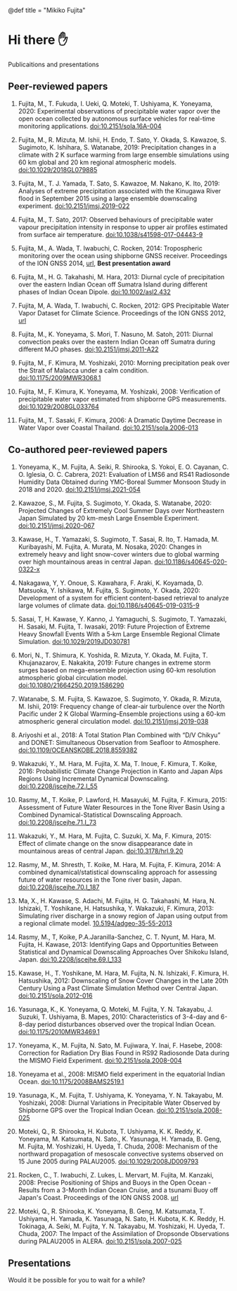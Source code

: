 @def title = "Mikiko Fujita"


# Hi there ✋

Publicaitions and presentations

## Peer-reviewed papers

1. Fujita, M., T. Fukuda, I. Ueki, Q. Moteki, T. Ushiyama, K. Yoneyama, 2020: Experimental observations of precipitable water vapor over the open ocean collected by autonomous surface vehicles for real-time monitoring applications. [doi:10.2151/sola.16A-004](https://doi.org/10.2151/sola.16A-004)

1. Fujita, M., R. Mizuta, M. Ishii, H. Endo, T. Sato, Y. Okada, S. Kawazoe, S. Sugimoto, K. Ishihara, S. Watanabe, 2019: Precipitation changes in a climate with 2 K surface warming from large ensemble simulations using 60 km global and 20 km regional atmospheric models. [doi:10.1029/2018GL079885](https://doi.org/10.1029/2018GL079885)

1. Fujita, M., T. J. Yamada, T. Sato, S. Kawazoe, M. Nakano, K. Ito, 2019: Analyses of extreme precipitation associated with the Kinugawa River flood in September 2015 using a large ensemble downscaling experiment. [doi:10.2151/jmsj.2019-022](https://doi.org/10.2151/jmsj.2019-022)

1. Fujita, M., T. Sato, 2017: Observed behaviours of precipitable water vapour precipitation intensity in response to upper air profiles estimated from surface air temperature. [doi:10.1038/s41598-017-04443-9](https://doi.org/10.1038/s41598-017-04443-9)

1. Fujita, M., A. Wada, T. Iwabuchi, C. Rocken, 2014: Tropospheric monitoring over the ocean using shipborne GNSS receiver. Proceedings of the ION GNSS 2014, [url](https://www.ion.org/publications/abstract.cfm?jp=p&articleID=12225), **Best presentation award**

1. Fujita, M., H. G. Takahashi, M. Hara, 2013: Diurnal cycle of precipitation over the eastern Indian Ocean off Sumatra Island during different phases of Indian Ocean Dipole. [doi:10.1002/asl2.432](https://doi.org/10.1002/asl2.432)

1. Fujita, M, A. Wada, T. Iwabuchi, C. Rocken, 2012: GPS Precipitable Water Vapor Dataset for Climate Science. Proceedings of the ION GNSS 2012, [url](https://www.ion.org/publications/abstract.cfm?jp=p&articleID=10517)

1. Fujita, M., K. Yoneyama, S. Mori, T. Nasuno, M. Satoh, 2011: Diurnal convection peaks over the eastern Indian Ocean off Sumatra during different MJO phases. [doi;10.2151/jmsj.2011-A22](https://doi.org/10.2151/jmsj.2011-A22)

1. Fujita, M., F. Kimura, M. Yoshizaki, 2010: Morning precipitation peak over the Strait of Malacca under a calm condition. [doi:10.1175/2009MWR3068.1](https://doi.org/10.1175/2009MWR3068.1)

1. Fujita, M., F. Kimura, K. Yoneyama, M. Yoshizaki, 2008: Verification of precipitable water vapor estimated from shipborne GPS measurements. [doi:10.1029/2008GL033764](https://doi.org/10.1029/2008GL033764)

1. Fujita, M., T. Sasaki, F. Kimura, 2006: A Dramatic Daytime Decrease in Water Vapor over Coastal Thailand. [doi:10.2151/sola.2006-013](https://doi.org/10.2151/sola.2006-013)


## Co-authored peer-reviewed papers

1. Yoneyama, K., M. Fujita, A. Seiki, R. Shirooka, S. Yokoi, E. O. Cayanan, C. O. Iglesia, O. C. Cabrera, 2021: Evaluation of LMS6 and RS41 Radiosonde Humidity Data Obtained during YMC-Boreal Summer Monsoon Study in 2018 and 2020. [doi:10.2151/jmsj.2021-054](https://doi.org/10.2151/jmsj.2021-054) 

1. Kawazoe, S., M. Fujita, S. Sugimoto, Y. Okada, S. Watanabe, 2020: Projected Changes of Extremely Cool Summer Days over Northeastern Japan Simulated by 20 km-mesh Large Ensemble Experiment. [doi:10.2151/jmsj.2020-067](https://doi.org/10.2151/jmsj.2020-067) 

1. Kawase, H., T. Yamazaki, S. Sugimoto, T. Sasai, R. Ito, T. Hamada, M. Kuribayashi, M. Fujita, A. Murata, M. Nosaka, 2020: Changes in extremely heavy and light snow-cover winters due to global warming over high mountainous areas in central Japan. [doi:10.1186/s40645-020-0322-x](https://doi.org/10.1186/s40645-020-0322-x) 

1. Nakagawa, Y, Y. Onoue, S. Kawahara, F. Araki, K. Koyamada, D. Matsuoka, Y. Ishikawa, M. Fujita, S. Sugimoto, Y. Okada, 2020: Development of a system for efficient content-based retrieval to analyze large volumes of climate data. [doi:10.1186/s40645-019-0315-9](https://doi.org/10.1186/s40645-019-0315-9) 

1. Sasai, T, H. Kawase, Y. Kanno, J. Yamaguchi, S. Sugimoto, T. Yamazaki, H. Sasaki, M. Fujita,  T. Iwasaki, 2019: Future Projection of Extreme Heavy Snowfall Events With a 5‐km Large Ensemble Regional Climate Simulation. [doi:10.1029/2019JD030781](https://doi.org/10.1029/2019JD030781)

1. Mori, N., T. Shimura, K. Yoshida, R. Mizuta, Y. Okada, M. Fujita, T. Khujanazarov, E. Nakakita, 2019: Future changes in extreme storm surges based on mega-ensemble projection using 60-km resolution atmospheric global circulation model. [doi:10.1080/21664250.2019.1586290](https://doi.org/10.1080/21664250.2019.1586290)

1. Watanabe, S. M. Fujita, S. Kawazoe, S. Sugimoto, Y. Okada, R. Mizuta, M. Ishii, 2019: Frequency change of clear-air turbulence over the North Pacific under 2 K Global Warming–Ensemble projections using a 60-km atmospheric general circulation model. [doi:10.2151/jmsj.2019-038](https://doi.org/10.2151/jmsj.2019-038)

1. Ariyoshi et al., 2018: A Total Station Plan Combined with “D/V Chikyu” and DONET: Simultaneous Observation from Seafloor to Atmosphere. [doi:10.1109/OCEANSKOBE.2018.8559382](https://doi.org/10.1109/OCEANSKOBE.2018.8559382)

1. Wakazuki, Y., M. Hara, M. Fujita, X. Ma, T. Inoue, F. Kimura, T. Koike, 2016: Probabilistic Climate Change Projection in Kanto and Japan Alps Regions Using Incremental Dynamical Downscaling. [doi:10.2208/jscejhe.72.I_55](https://doi.org/10.2208/jscejhe.72.I_55)
                
1. Rasmy, M., T. Koike, P. Lawford, H. Masayuki, M. Fujita, F. Kimura, 2015: Assessment of Future Water Resources in the Tone River Basin Using a Combined Dynamical-Statistical Downscaling Approach. [doi:10.2208/jscejhe.71.I_73](https://doi.org/10.2208/jscejhe.71.I_73)

1. Wakazuki, Y., M. Hara, M. Fujita, C. Suzuki, X. Ma, F. Kimura, 2015: Effect of climate change on the snow disappearance date in mountainous areas of central Japan. [doi:10.3178/hrl.9.20](https://doi.org/10.3178/hrl.9.20)

1. Rasmy, M., M. Shresth, T. Koike, M. Hara, M. Fujita, F. Kimura, 2014: A combined dynamical/statistical downscaling approach for assessing future of water resources in the Tone river basin, Japan. [doi:10.2208/jscejhe.70.I_187](https://doi.org/10.2208/jscejhe.70.I_187)

1. Ma, X., H. Kawase, S. Adachi, M. Fujita, H. G. Takahashi, M. Hara, N. Ishizaki, T. Yoshikane, H. Hatsushika, Y. Wakazuki, F. Kimura, 2013: Simulating river discharge in a snowy region of Japan using output from a regional climate model. [10.5194/adgeo-35-55-2013](https://doi.org/10.5194/adgeo-35-55-2013)

1. Rasmy, M., T, Koike, P.A.Jaranilla-Sanchez, C. T. Nyunt, M. Hara, M. Fujita, H. Kawase, 2013: Identifying Gaps and Opportunities Between Statistical and Dynamical Downscaling Approaches Over Shikoku Island, Japan. [doi:10.2208/jscejhe.69.I_133](https://doi.org/10.2208/jscejhe.69.I_133)

1. Kawase, H., T. Yoshikane, M. Hara, M. Fujita, N. N. Ishizaki, F. Kimura, H. Hatsushika, 2012: Downscaling of Snow Cover Changes in the Late 20th Century Using a Past Climate Simulation Method over Central Japan. [doi:10.2151/sola.2012-016](https://doi.org/10.2151/sola.2012-016)

1. Yasunaga, K., K. Yoneyama, Q. Moteki, M. Fujita, Y. N. Takayabu, J. Suzuki, T. Ushiyama, B. Mapes, 2010: Characteristics of 3-4-day and 6-8-day period disturbances observed over the tropical Indian Ocean. [doi:10.1175/2010MWR3469.1](https://doi.org/10.1175/2010MWR3469.1)

1. Yoneyama, K., M. Fujita, N. Sato, M. Fujiwara, Y. Inai, F. Hasebe, 2008: Correction for Radiation Dry Bias Found in RS92 Radiosonde Data during the MISMO Field Experiment. [doi:10.2151/sola.2008-004](https://doi.org/10.2151/sola.2008-004)

1. Yoneyama et al., 2008: MISMO field experiment in the equatorial Indian Ocean. [doi:10.1175/2008BAMS2519.1](https://doi.org/10.1175/2008BAMS2519.1)

1. Yasunaga, K., M. Fujita, T. Ushiyama, K. Yoneyama, Y. N. Takayabu, M. Yoshizaki, 2008: Diurnal Variations in Precipitable Water Observed by Shipborne GPS over the Tropical Indian Ocean. [doi:10.2151/sola.2008-025](https://doi.org/10.2151/sola.2008-025)

1. Moteki, Q., R. Shirooka, H. Kubota, T. Ushiyama, K. K. Reddy, K. Yoneyama, M. Katsumata, N. Sato., K. Yasunaga, H. Yamada, B. Geng, M. Fujita, M. Yoshizaki, H. Uyeda, T. Chuda, 2008: Mechanism of the northward propagation of mesoscale convective systems observed on 15 June 2005 during PALAU2005. [doi:10.1029/2008JD009793](https://doi.org/10.1029/2008JD009793)

1. Rocken, C., T. Iwabuchi, Z. Lukes, L. Mervart, M. Fujita, M. Kanzaki, 2008: Precise Positioning of Ships and Buoys in the Open Ocean - Results from a 3-Month Indian Ocean Cruise, and a tsunami Buoy off Japan's Coast. Proceedings of the ION GNSS 2008. [url](https://www.ion.org/publications/abstract.cfm?jp=p&articleID=8149)

1. Moteki, Q., R. Shirooka, K. Yoneyama, B. Geng, M. Katsumata, T. Ushiyama, H. Yamada, K. Yasunaga, N. Sato, H. Kubota, K. K. Reddy, H. Tokinaga, A. Seiki, M. Fujita, Y. N. Takayabu, M. Yoshizaki, H. Uyeda, T. Chuda, 2007: The Impact of the Assimilation of Dropsonde Observations during PALAU2005 in ALERA. [doi:10.2151/sola.2007-025](https://doi.org/10.2151/sola.2007-025)



## Presentations

Would it be possible for you to wait for a while?


